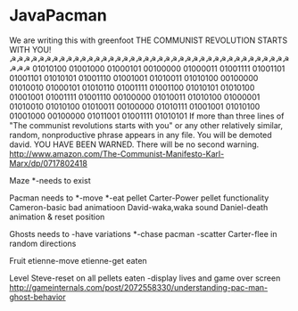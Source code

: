# JavaPacman
We are writing this with greenfoot
THE COMMUNIST REVOLUTION STARTS WITH YOU!
☭☭☭☭☭☭☭☭☭☭☭☭☭☭☭☭☭☭☭☭☭☭☭☭☭☭☭☭☭☭☭☭☭☭☭☭☭☭☭☭☭☭☭
01010100 01001000 01000101 00100000 01000011 01001111 01001101 01001101 01010101 01001110 01001001 01010011 01010100 00100000 01010010 01000101 01010110 01001111 01001100 01010101 01010100 01001001 01001111 01001110 00100000 01010011 01010100 01000001 01010010 01010100 01010011 00100000 01010111 01001001 01010100 01001000 00100000 01011001 01001111 01010101
If more than three lines of "The communist revolutions starts with you" or any other relatively similar, random, nonproductive phrase appears in any file. You will be demoted david. YOU HAVE BEEN WARNED. There will be no second warning.
http://www.amazon.com/The-Communist-Manifesto-Karl-Marx/dp/0717802418

Maze 
*-needs to exist

Pacman needs to
*-move
*-eat pellet
Carter-Power pellet functionality
Cameron-basic bad animatioon
David-waka,waka sound
Daniel-death animation & reset position

Ghosts needs to
-have variations
*-chase pacman
-scatter
Carter-flee in random directions

Fruit
etienne-move
etienne-get eaten

Level
Steve-reset on all pellets eaten
-display lives and game over screen
http://gameinternals.com/post/2072558330/understanding-pac-man-ghost-behavior





